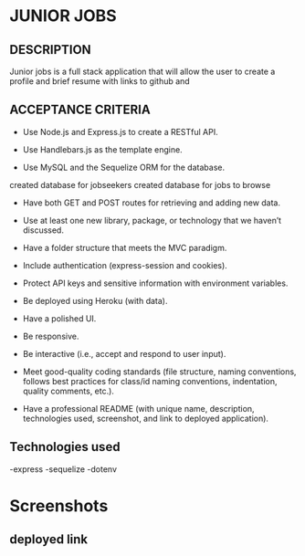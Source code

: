 # JUNIOR JOBS

## DESCRIPTION

Junior jobs is a full stack application that will allow the user to create a profile and brief resume with links to github and

## ACCEPTANCE CRITERIA

- Use Node.js and Express.js to create a RESTful API.

- Use Handlebars.js as the template engine.

- Use MySQL and the Sequelize ORM for the database.

created database for jobseekers
created database for jobs to browse

- Have both GET and POST routes for retrieving and adding new data.

- Use at least one new library, package, or technology that we haven’t discussed.

- Have a folder structure that meets the MVC paradigm.

- Include authentication (express-session and cookies).

- Protect API keys and sensitive information with environment variables.

- Be deployed using Heroku (with data).

- Have a polished UI.

- Be responsive.

- Be interactive (i.e., accept and respond to user input).

- Meet good-quality coding standards (file structure, naming conventions, follows best practices for class/id naming conventions, indentation, quality comments, etc.).

- Have a professional README (with unique name, description, technologies used, screenshot, and link to deployed application).

## Technologies used

-express
-sequelize
-dotenv

# Screenshots

## deployed link

